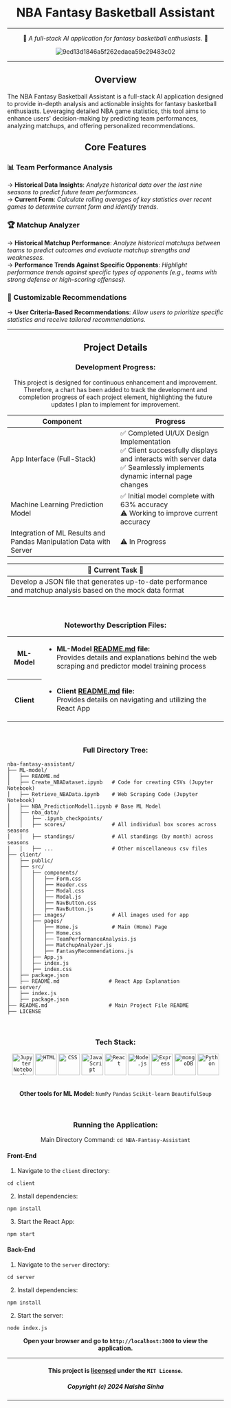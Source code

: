 <div align="center">
  
# NBA Fantasy Basketball Assistant

***

🏀 _A full-stack AI application for fantasy basketball enthusiasts._ 🏀

![9ed13d1846a5f262edaea59c29483c02](https://github.com/naishasinha/NBA-Fantasy-Assistant/assets/117387359/b33e4381-c769-42e4-b8f5-d794aebb213b)


***
## Overview 

<div align = "left">
The NBA Fantasy Basketball Assistant is a full-stack AI application designed to provide in-depth analysis and actionable insights for fantasy basketball enthusiasts. Leveraging detailed NBA game statistics, this tool aims to enhance users' decision-making by predicting team performances, analyzing matchups, and offering personalized recommendations.

</div>

## Core Features

<div align = "left">
  
### 📊 Team Performance Analysis
  
→ **Historical Data Insights**: _Analyze historical data over the last nine seasons to predict future team performances._ <br>
→ **Current Form**: _Calculate rolling averages of key statistics over recent games to determine current form and identify trends._

### 🏆 Matchup Analyzer 
→ **Historical Matchup Performance**: _Analyze historical matchups between teams to predict outcomes and evaluate matchup strengths and weaknesses._ <br>
→ **Performance Trends Against Specific Opponents**: _Highlight performance trends against specific types of opponents (e.g., teams with strong defense or high-scoring offenses)._

### 📝 Customizable Recommendations 
→ **User Criteria-Based Recommendations**: _Allow users to prioritize specific statistics and receive tailored recommendations._
</div>

***
## Project Details

### Development Progress:
	
This project is designed for continuous enhancement and improvement. Therefore, a chart has been added to track the development and completion progress of each project element, highlighting the future updates I plan to implement for improvement. <br>


| Component    | Progress |
| -------- | ------- |
| App Interface (Full-Stack) | ✅ Completed UI/UX Design Implementation <br> ✅ Client successfully displays and interacts with server data <br> ✅ Seamlessly implements dynamic internal page changes |
| Machine Learning Prediction Model | ✅ Initial model complete with 63% accuracy <br> ⚠️ Working to improve current accuracy|
| Integration of ML Results and Pandas Manipulation Data with Server | ⚠️ In Progress |

| 📅 **Current Task** 📅 |
| -------- |
| Develop a JSON file that generates up-to-date performance and matchup analysis based on the mock data format |

<br>

### Noteworthy Description Files:
<table>
  <tr>
    <th>ML-Model</th>
    <td> 
      <ul>
        <li>
          <strong>ML-Model <a href = "ML-Model/README.md">README.md</a> file: </strong> <br> Provides details and explanations behind the web scraping and predictor model training process
        </li>  
      </ul>
    </td>
  </tr>
  
  <tr>
    <th>Client</th>
    <td>
      <ul>
        <li>
          <strong>Client <a href = "client/README.md">README.md</a> file: </strong> <br> Provides details on navigating and utilizing the React App
        </li>  
      </ul>
    </td>
  </tr>
</table>

<br>

### Full Directory Tree:

<div align="left">

```
nba-fantasy-assistant/
├── ML-model/
│   ├── README.md
│   ├── Create_NBADataset.ipynb   # Code for creating CSVs (Jupyter Notebook)
│   ├── Retrieve_NBAData.ipynb    # Web Scraping Code (Jupyter Notebook)
│   ├── NBA_PredictionModel1.ipynb # Base ML Model
│   ├── nba_data/
│   │   ├── .ipynb_checkpoints/
│   │   ├── scores/               # All individual box scores across seasons
│   │   ├── standings/            # All standings (by month) across seasons
│   │   ├── ...                   # Other miscellaneous csv files
├── client/
│   ├── public/
│   ├── src/
│   │   ├── components/
│   │   │   ├── Form.css
│   │   │   ├── Header.css
│   │   │   ├── Modal.css
│   │   │   ├── Modal.js
│   │   │   ├── NavButton.css
│   │   │   ├── NavButton.js
│   │   ├── images/               # All images used for app
│   │   ├── pages/
│   │   │   ├── Home.js           # Main (Home) Page
│   │   │   ├── Home.css
│   │   │   ├── TeamPerformanceAnalysis.js
│   │   │   ├── MatchupAnalyzer.js
│   │   │   ├── FantasyRecommendations.js
│   │   ├── App.js
│   │   ├── index.js
│   │   ├── index.css
│   ├── package.json
│   ├── README.md                # React App Explanation  
├── server/
│   ├── index.js
│   ├── package.json
├── README.md                    # Main Project File README
├── LICENSE
```
  
</div>

<br>

### Tech Stack:
<div align="center">
	<code><img width="50" src="https://user-images.githubusercontent.com/25181517/183914128-3fc88b4a-4ac1-40e6-9443-9a30182379b7.png" alt="Jupyter Notebook" title="Jupyter Notebook"/></code>
	<code><img width="50" src="https://user-images.githubusercontent.com/25181517/192158954-f88b5814-d510-4564-b285-dff7d6400dad.png" alt="HTML" title="HTML"/></code>
	<code><img width="50" src="https://user-images.githubusercontent.com/25181517/183898674-75a4a1b1-f960-4ea9-abcb-637170a00a75.png" alt="CSS" title="CSS"/></code>
	<code><img width="50" src="https://user-images.githubusercontent.com/25181517/117447155-6a868a00-af3d-11eb-9cfe-245df15c9f3f.png" alt="JavaScript" title="JavaScript"/></code>
	<code><img width="50" src="https://user-images.githubusercontent.com/25181517/183897015-94a058a6-b86e-4e42-a37f-bf92061753e5.png" alt="React" title="React"/></code>
	<code><img width="50" src="https://user-images.githubusercontent.com/25181517/183568594-85e280a7-0d7e-4d1a-9028-c8c2209e073c.png" alt="Node.js" title="Node.js"/></code>
	<code><img width="50" src="https://user-images.githubusercontent.com/25181517/183859966-a3462d8d-1bc7-4880-b353-e2cbed900ed6.png" alt="Express" title="Express"/></code>
	<code><img width="50" src="https://user-images.githubusercontent.com/25181517/182884177-d48a8579-2cd0-447a-b9a6-ffc7cb02560e.png" alt="mongoDB" title="mongoDB"/></code>
	<code><img width="50" src="https://user-images.githubusercontent.com/25181517/183423507-c056a6f9-1ba8-4312-a350-19bcbc5a8697.png" alt="Python" title="Python"/></code>
</div>

<br>

**Other tools for ML Model:**
`NumPy`
`Pandas`
`Scikit-learn`
`BeautifulSoup`

<br>

### Running the Application:

Main Directory Command: `cd NBA-Fantasy-Assistant`

<div align="left">

#### Front-End
1. Navigate to the `client` directory:

```
cd client
```

2. Install dependencies:

```
npm install
```

3. Start the React App:

```
npm start
```

#### Back-End
1. Navigate to the `server` directory:

```
cd server
```

2. Install dependencies:

```
npm install
```

2. Start the server:

```
node index.js
```

</div>

**Open your browser and go to `http://localhost:3000` to view the application.**

***
#### This project is [licensed](LICENSE) under the `MIT License`.
##### _Copyright (c) 2024 Naisha Sinha_

***
</div>
